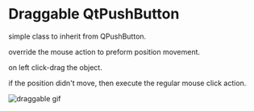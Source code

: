 # Draggable QtPushButton
simple class to inherit from QPushButton.

override the mouse action to preform position movement.

on left click-drag the object.

if the position didn't move, then execute the regular mouse click action.

![draggable gif](https://media.giphy.com/media/J5AN87FOMd7PU35JG8/giphy.gif)
